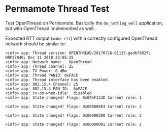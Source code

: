 Permamote Thread Test
=====================

Test OpenThread on Permamote. Basically the `do_nothing_well` application, but
with OpenThread implemented as well.

Expected RTT output (`make rtt`) with a correctly configured OpenThread network should be similar to:
```
<info> app: Thread version: OPENTHREAD/20170716-01135-gedb7982f; NRF52840; Dec 11 2018 22:05:35
<info> app: Network name:   OpenThread
<info> app: Thread Channel: 25
<info> app: TX Power: 0 dBm
<info> app: Thread PANID: 0xFACE
<info> app: Thread interface has been enabled.
<info> app: 802.15.4 Channel: 25
<info> app: 802.15.4 PAN ID:  0xFACE
<info> app: rx-on-when-idle:  disabled
<info> app: State changed! Flags: 0x045F133D Current role: 1

<info> app: State changed! Flags: 0x000000E4 Current role: 2

<info> app: State changed! Flags: 0x00000200 Current role: 2

<info> app: State changed! Flags: 0x00000001 Current role: 2
```
